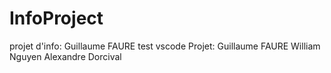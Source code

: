 # InfoProject
projet d'info:
Guillaume FAURE
test
vscode
Projet:
Guillaume FAURE
William Nguyen
Alexandre Dorcival
